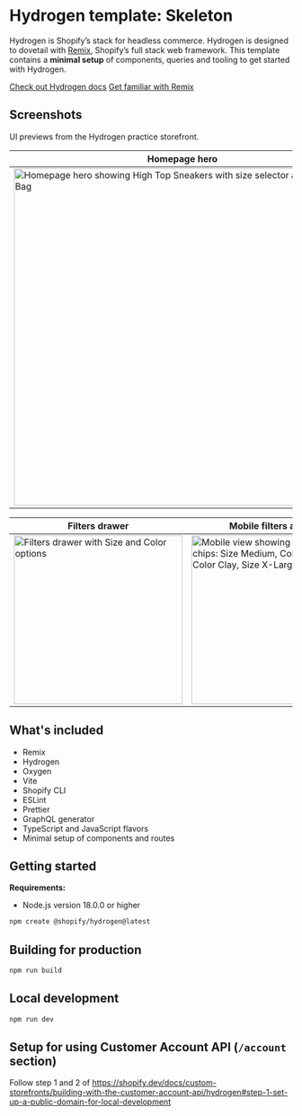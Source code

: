 # Hydrogen template: Skeleton

Hydrogen is Shopify’s stack for headless commerce. Hydrogen is designed to dovetail with [Remix](https://remix.run/), Shopify’s full stack web framework. This template contains a **minimal setup** of components, queries and tooling to get started with Hydrogen.

[Check out Hydrogen docs](https://shopify.dev/custom-storefronts/hydrogen)
[Get familiar with Remix](https://remix.run/docs/en/v1)

## Screenshots

UI previews from the Hydrogen practice storefront.

| Homepage hero | Quick Add modal |
| --- | --- |
| <img src="docs/screenshots/homepage-hero.png" alt="Homepage hero showing High Top Sneakers with size selector and Add to Bag" width="600"/> | <img src="docs/screenshots/quick-add-modal.png" alt="Quick Add modal for Frontpack with color options" width="600"/> |

| Filters drawer | Mobile filters applied |
| --- | --- |
| <img src="docs/screenshots/filters-sidebar.png" alt="Filters drawer with Size and Color options" width="300"/> | <img src="docs/screenshots/mobile-filters-applied.png" alt="Mobile view showing applied filter chips: Size Medium, Color Ocean, Color Clay, Size X-Large" width="300"/> |

## What's included

- Remix
- Hydrogen
- Oxygen
- Vite
- Shopify CLI
- ESLint
- Prettier
- GraphQL generator
- TypeScript and JavaScript flavors
- Minimal setup of components and routes

## Getting started

**Requirements:**

- Node.js version 18.0.0 or higher

```bash
npm create @shopify/hydrogen@latest
```

## Building for production

```bash
npm run build
```

## Local development

```bash
npm run dev
```

## Setup for using Customer Account API (`/account` section)

Follow step 1 and 2 of <https://shopify.dev/docs/custom-storefronts/building-with-the-customer-account-api/hydrogen#step-1-set-up-a-public-domain-for-local-development>
